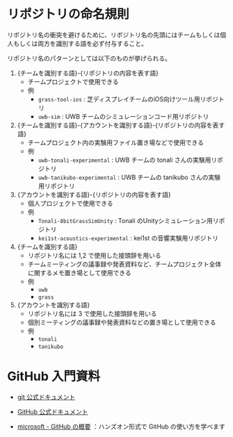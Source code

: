 # リポジトリの命名規則

リポジトリ名の衝突を避けるために、リポジトリ名の先頭にはチームもしくは個人もしくは両方を識別する語を必ず付与すること。

リポジトリ名のパターンとしては以下のものが挙げられる。

1. {チームを識別する語}-{リポジトリの内容を表す語}
    - チームプロジェクトで使用できる
    - 例
      - `grass-tool-ios` : 芝ディスプレイチームのiOS向けツール用リポジトリ
      - `uwb-sim` : UWB チームのシミュレーションコード用リポジトリ
2. {チームを識別する語}-{アカウントを識別する語}-{リポジトリの内容を表す語}
    - チームプロジェクト内の実験用ファイル置き場などで使用できる
    - 例
      - `uwb-tonali-experimental` : UWB チームの tonali さんの実験用リポジトリ
      - `uwb-tanikubo-experimental` : UWB チームの tanikubo さんの実験用リポジトリ
3. {アカウントを識別する語}-{リポジトリの内容を表す語}
    - 個人プロジェクトで使用できる
    - 例
      - `Tonali-8bitGrassSimUnity` : Tonali のUnityシミュレーション用リポジトリ
      - `kei1st-acoustics-experimental` : kei1st の音響実験用リポジトリ
3. {チームを識別する語}
    - リポジトリ名には 1,2 で使用した接頭辞を用いる
    - チームミーティングの議事録や発表資料など、チームプロジェクト全体に関するメモ置き場として使用できる
    - 例
      - `uwb`
      - `grass`
4. {アカウントを識別する語}
    - リポジトリ名には 3 で使用した接頭辞を用いる
    - 個別ミーティングの議事録や発表資料などの置き場として使用できる
    - 例
      - `tonali`
      - `tanikubo`

# GitHub 入門資料

- [git 公式ドキュメント](https://git-scm.com/book/ja/v2)

- [GitHub 公式ドキュメント](https://docs.github.com/ja)

- [microsoft - GitHub の概要](https://learn.microsoft.com/ja-jp/training/modules/introduction-to-github/) ：ハンズオン形式で GitHub の使い方を学べます